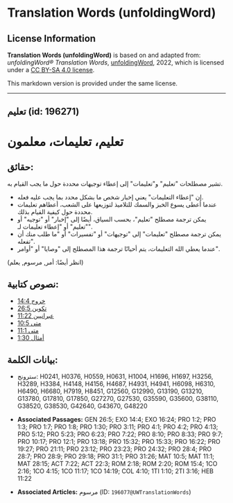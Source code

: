 # Translation Words (unfoldingWord)

## License Information

**Translation Words (unfoldingWord)** is based on and adapted from: _unfoldingWord® Translation Words_, [unfoldingWord](https://unfoldingword.org/utw), 2022, which is licensed under a [CC BY-SA 4.0 license](https://creativecommons.org/licenses/by-sa/4.0/legalcode.en).

This markdown version is provided under the same license.



--------------------------------

## تعليم (id: 196271)

تعليم، تعليمات، معلمون
======================

حقائق:
------

تشير مصطلحات "تعليم" و"تعليمات" إلى إعطاء توجيهات محددة حول ما يجب القيام به.

* إن "إعطاء التعليمات" يعني إخبار شخص ما بشكل محدد بما يجب عليه فعله.
* عندما أعطى يسوع الخبز والسمك للتلاميذ لتوزيعها على الشعب، أعطاهم تعليمات محددة حول كيفية القيام بذلك.
* يمكن ترجمة مصطلح "تعليم"، بحسب السياق، أيضًا إلى "إخبار" أو "توجيه" أو "تعليم" أو "إعطاء تعليمات لـ".
* يمكن ترجمة مصطلح "تعليمات" إلى "توجيهات" أو "تفسيرات" أو "ما طلب منك أن تفعله".
* عندما يعطي الله التعليمات، يتم أحيانًا ترجمة هذا المصطلح إلى "وصايا" أو "أوامر".

(انظر أيضًا: أمر, مرسوم, يعلم)

نصوص كتابية:
------------

* [خروج 14:4](https://ref.ly/Exod14:4)
* [تكوين 26:5](https://ref.ly/Gen26:5)
* [عبرانيين 11:22](https://ref.ly/Heb11:22)
* [متى 10:5](https://ref.ly/Matt10:5)
* [متى 11:1](https://ref.ly/Matt11:1)
* [أمثال 1:30](https://ref.ly/Prov1:30)

بيانات الكلمة:
--------------

* سترونج: H0241, H0376, H0559, H0631, H1004, H1696, H1697, H3256, H3289, H3384, H4148, H4156, H4687, H4931, H4941, H6098, H6310, H6490, H6680, H7919, H8451, G12560, G12990, G13190, G13210, G13780, G17810, G17850, G27270, G27530, G35590, G35600, G38110, G38520, G38530, G42640, G43670, G48220

* **Associated Passages:** GEN 26:5; EXO 14:4; EXO 16:24; PRO 1:2; PRO 1:3; PRO 1:7; PRO 1:8; PRO 1:30; PRO 3:11; PRO 4:1; PRO 4:2; PRO 4:13; PRO 5:12; PRO 5:23; PRO 6:23; PRO 7:22; PRO 8:10; PRO 8:33; PRO 9:7; PRO 10:17; PRO 12:1; PRO 13:18; PRO 15:32; PRO 15:33; PRO 16:22; PRO 19:27; PRO 21:11; PRO 23:12; PRO 23:23; PRO 24:32; PRO 28:4; PRO 28:7; PRO 28:9; PRO 29:18; PRO 31:1; PRO 31:26; MAT 10:5; MAT 11:1; MAT 28:15; ACT 7:22; ACT 22:3; ROM 2:18; ROM 2:20; ROM 15:4; 1CO 2:16; 1CO 4:15; 1CO 11:17; 1CO 14:19; COL 4:10; 1TI 1:10; 2TI 3:16; HEB 11:22
* **Associated Articles:** مرسوم (ID: `196077@UWTranslationWords`)

